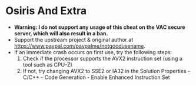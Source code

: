 # Osiris And Extra
- __Warning: I do not support any usage of this cheat on the VAC secure server, which will also result in a ban.__
- Support the upstream project & original author at https://www.paypal.com/paypalme/notgoodusename.
- If an immediate crash occurs on first use, try the following steps:
	1. Check if the processor supports the AVX2 instruction set (using a tool such as CPU-Z)
	2. If not, try changing AVX2 to SSE2 or IA32 in the Solution Properties - C/C++ - Code Generation - Enable Enhanced Instruction Set
